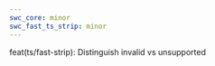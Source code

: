 ```yaml
---
swc_core: minor
swc_fast_ts_strip: minor
---
```


feat(ts/fast-strip): Distinguish invalid vs unsupported
